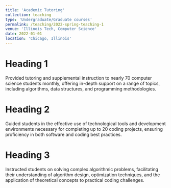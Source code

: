 ```yaml
---
title: 'Academic Tutoring'
collection: teaching
type: 'Undergraduate/Graduate courses'
permalink: /teaching/2022-spring-teaching-1
venue: 'Illinois Tech, Computer Science'
date: 2022-01-01
location: 'Chicago, Illinois'
---
```


# Heading 1

Provided tutoring and supplemental instruction to nearly 70 computer science students monthly, offering in-depth support on a range of topics, including algorithms, data structures, and programming methodologies.

# Heading 2

Guided students in the effective use of technological tools and development environments necessary for completing up to 20 coding projects, ensuring proficiency in both software and coding best practices.

# Heading 3

Instructed students on solving complex algorithmic problems, facilitating their understanding of algorithm design, optimization techniques, and the application of theoretical concepts to practical coding challenges.
